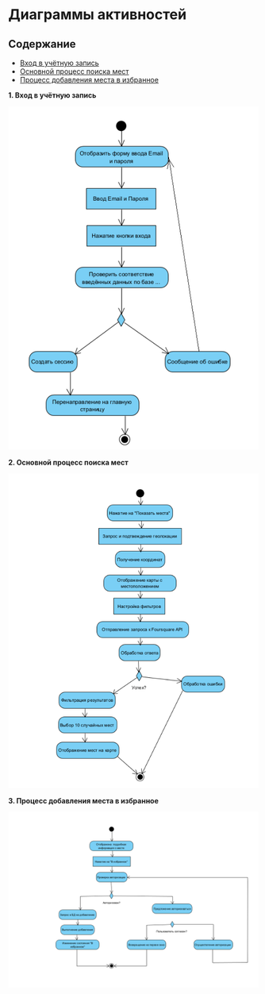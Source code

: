 # Диаграммы активностей

## Содержание

- [Вход в учётную запись](#1-вход-в-учётную-запись)
- [Основной процесс поиска мест](#2-основной-процесс-поиска-мест)
- [Процесс добавления места в избранное](#3-процесс-добавления-места-в-избранное)


**1. Вход в учётную запись**

![Диаграмма Активностей1](../images/EventActivity.png)

**2. Основной процесс поиска мест**

![Диаграмма Активностей2](../images/SearchActivity.png)

**3. Процесс добавления места в избранное**

![Диаграмма Активностей3](../images/LikeActivity.png)